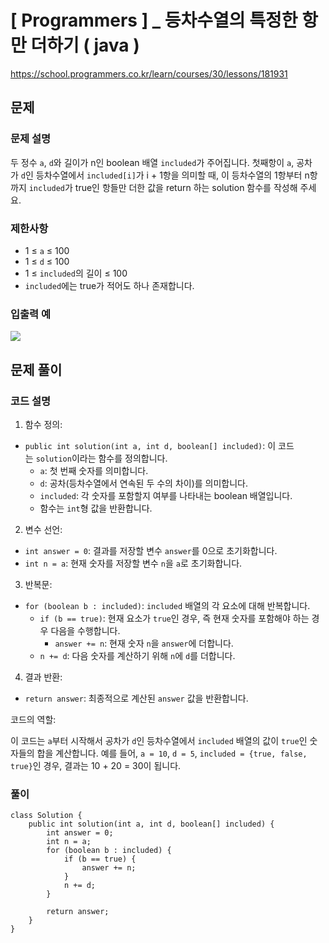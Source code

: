 # [ Programmers ] _ 등차수열의 특정한 항만 더하기 ( java )
https://school.programmers.co.kr/learn/courses/30/lessons/181931

## 문제 
### 문제 설명
두 정수 `a`, `d`와 길이가 n인 boolean 배열 `included`가 주어집니다. 첫째항이 `a`, 공차가 `d`인 등차수열에서 `included[i]`가 i + 1항을 의미할 때, 이 등차수열의 1항부터 n항까지 `included`가 true인 항들만 더한 값을 return 하는 solution 함수를 작성해 주세요.
### 제한사항
- 1 ≤ `a` ≤ 100
- 1 ≤ `d` ≤ 100
- 1 ≤ `included`의 길이 ≤ 100
- `included`에는 true가 적어도 하나 존재합니다.
### 입출력 예
![](https://i.imgur.com/mNfAYxy.png)

## 문제 풀이
### 코드 설명
1. 함수 정의:

- `public int solution(int a, int d, boolean[] included)`: 이 코드는 `solution`이라는 함수를 정의합니다.
    - `a`: 첫 번째 숫자를 의미합니다.
    - `d`: 공차(등차수열에서 연속된 두 수의 차이)를 의미합니다.
    - `included`: 각 숫자를 포함할지 여부를 나타내는 boolean 배열입니다.
    - 함수는 `int`형 값을 반환합니다.

2. 변수 선언:

- `int answer = 0`: 결과를 저장할 변수 `answer`를 0으로 초기화합니다.
- `int n = a`: 현재 숫자를 저장할 변수 `n`을 `a`로 초기화합니다.

3. 반복문:

- `for (boolean b : included)`: `included` 배열의 각 요소에 대해 반복합니다.
    - `if (b == true)`: 현재 요소가 `true`인 경우, 즉 현재 숫자를 포함해야 하는 경우 다음을 수행합니다.
        - `answer += n`: 현재 숫자 `n`을 `answer`에 더합니다.
    - `n += d`: 다음 숫자를 계산하기 위해 `n`에 `d`를 더합니다.

4. 결과 반환:

- `return answer`: 최종적으로 계산된 `answer` 값을 반환합니다.

코드의 역할:

이 코드는 `a`부터 시작해서 공차가 `d`인 등차수열에서 `included` 배열의 값이 `true`인 숫자들의 합을 계산합니다. 예를 들어, `a = 10`, `d = 5`, `included = {true, false, true}`인 경우, 결과는 10 + 20 = 30이 됩니다.

### 풀이
```
class Solution {
    public int solution(int a, int d, boolean[] included) {
        int answer = 0;
        int n = a;
        for (boolean b : included) {
            if (b == true) {
                answer += n;
            }
            n += d;
        }
    
        return answer;
    }
}
```







